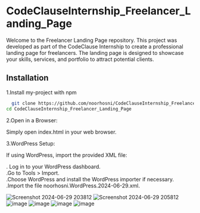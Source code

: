 
# CodeClauseInternship_Freelancer_Landing_Page

Welcome to the Freelancer Landing Page repository. This project was developed as part of the CodeClause Internship to create a professional landing page for freelancers. The landing page is designed to showcase your skills, services, and portfolio to attract potential clients.

## Installation

1.Install my-project with npm

```bash
  git clone https://github.com/noorhosni/CodeClauseInternship_Freelancer_Landing_Page.git
cd CodeClauseInternship_Freelancer_Landing_Page
```
2.Open in a Browser:

Simply open index.html in your web browser.

3.WordPress Setup:

If using WordPress, import the provided XML file:

. Log in to your WordPress dashboard.  
.Go to Tools > Import.                   
.Choose WordPress and install the WordPress importer if necessary.       
.Import the file noorhosni.WordPress.2024-06-29.xml.
    






![Screenshot 2024-06-29 203812](https://github.com/noorhosni/CodeClauseInternship_Freelancer_Landing_Page/assets/137703915/bf49bd28-8395-407a-a365-58127095c8cd)
![Screenshot 2024-06-29 205812](https://github.com/noorhosni/CodeClauseInternship_Freelancer_Landing_Page/assets/137703915/b265ba43-d2dc-4a76-819f-d8a78f87cd11)
![image](https://github.com/noorhosni/CodeClauseInternship_Freelancer_Landing_Page/assets/137703915/09df3a59-fe89-4928-8505-fcebbda7818d)
![image](https://github.com/noorhosni/CodeClauseInternship_Freelancer_Landing_Page/assets/137703915/50f581a4-1d8e-4efa-a5cf-e521702c854d)
![image](https://github.com/noorhosni/CodeClauseInternship_Freelancer_Landing_Page/assets/137703915/b5ca7c33-771e-48a0-be76-48bfe6cee30a)
![image](https://github.com/noorhosni/CodeClauseInternship_Freelancer_Landing_Page/assets/137703915/a41d059b-139c-4d61-b462-bda003982df1)

